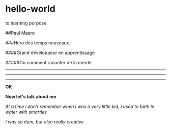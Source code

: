 # hello-world
to learning purpose

##Paul Maero

###Hero des temps nouveaux. 

####Grand développeur en apprentissage

#####Ou comment raconter de la merde. 

---

___

***

**OK**

__Now let's talk about me__

_At a time i don't remember when i was a very little kid, i used to bath in water with smarties_

*I was so dum, but also really creative* 



